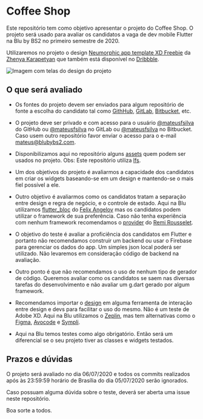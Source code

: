 # Coffee Shop

Este repositório tem como objetivo apresentar o projeto do Coffee Shop. O projeto será usado para avaliar os candidatos a vaga de dev mobile Flutter na Blu by BS2 no primeiro semestre de 2020.  

Utilizaremos no projeto o design [Neumorphic app template XD Freebie](neumorph_app_ui_freebie_xd_by_Zhenya_groupping.xd) da [Zhenya Karapetyan](https://dribbble.com/jenkarapetyan) que também está disponível no [Dribbble](https://dribbble.com/shots/10114826-Nneumorphic-app-template-XD-Freebie).

![Imagem com telas do design do projeto](https://cdn.dribbble.com/users/1054642/screenshots/10114826/media/fce54f56200c4d0324aeb474ceea842c.png)

## O que será avaliado

- Os fontes do projeto devem ser enviados para algum repositório de fonte a escolha do candidato tal como [GithHub](https://github.com), [GitLab](https://gitlab.com), [Bitbucket](https://bitbucket.org), etc.

- O projeto deve ser privado e com acesso para o usuário [@mateusfsilva](https://github.com/mateusfsilva) do GitHub ou [@mateusfsilva](https://gitlab.com/mateusfsilva) no GitLab ou [@mateusfsilva](https://bitbucket.org/mateusfsilva) no Bitbucket. Caso usem outro repositório favor enviar o acesso para o e-mail [mateus@blubybs2.com](malito:mateus@blubybs2.com).

- Disponibilizamos aqui no repositório alguns [assets](assets/) quem podem ser usados no projeto. Obs: Este repositório utiliza [lfs](https://git-lfs.github.com).

- Um dos objetivos do projeto é avaliarmos a capacidade dos candidatos em criar os widgets baseando-se em um design e mantendo-se o mais fiel possível a ele.

- Outro objetivo é avaliarmos como os candidatos tratam a separação entre design e regra de negócio, e o controle de estado. Aqui na Blu utilizamos [flutter_bloc](https://pub.dev/packages/flutter_bloc) do [Felix Angelov](https://github.com/felangel) mas os candidatos podem utilizar o framework de sua preferência. Caso não tenha experiência com nenhum framework recomendamos o [provider](https://pub.dev/packages/provider) do [Remi Rousselet](https://github.com/rrousselGit).

- O objetivo do teste é avaliar a proficiência dos candidatos em Flutter e portanto não recomendamos construir um backend ou usar o Firebase para gerenciar os dados do app. Um simples json local poderá ser utilizado. Não levaremos em consideração código de backend na avaliação.

- Outro ponto é que não recomendamos o uso de nenhum tipo de gerador de código. Queremos avaliar como os candidatos se saem nas diversas tarefas do desenvolvimento e não avaliar um g.dart gerado por algum framework.

- Recomendamos importar o [design](neumorph_app_ui_freebie_xd_by_Zhenya_groupping.xd) em alguma ferramenta de interação entre design e devs para facilitar o uso do mesmo. Não é um teste de Adobe XD. Aqui na Blu utilizamos o [Zeplin](https://zeplin.io), mas tem alternativas como o [Figma](https://www.figma.com), [Avocode](https://avocode.com) e [Sympli](https://sympli.io).

- Aqui na Blu temos testes como algo obrigatório. Então será um diferencial se o seu projeto tiver as classes e widgets testados.

## Prazos e dúvidas

O projeto será avaliado no dia 06/07/2020 e todos os commits realizados após às 23:59:59 horário de Brasília do dia 05/07/2020 serão ignorados.

Caso possuam alguma dúvida sobre o teste, deverá ser aberta uma issue neste repositório.

Boa sorte a todos.
